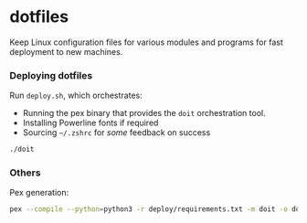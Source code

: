 # dotfiles

Keep Linux configuration files for various modules and programs for fast deployment to new machines.


### Deploying dotfiles

Run `deploy.sh`, which orchestrates:

* Running the pex binary that provides the `doit` orchestration tool.
* Installing Powerline fonts if required
* Sourcing `~/.zshrc` for _some_ feedback on success


```sh
./doit
```


### Others


Pex generation:

```sh
pex --compile --python=python3 -r deploy/requirements.txt -m doit -o doit
```
